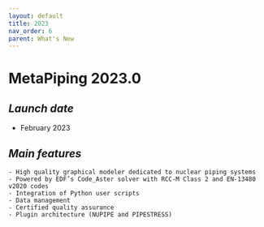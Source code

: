 ```yaml
---
layout: default
title: 2023
nav_order: 6
parent: What's New
---
```


# MetaPiping 2023.0

## *Launch date*

* February 2023

## *Main features*

    - High quality graphical modeler dedicated to nuclear piping systems
    - Powered by EDF’s Code_Aster solver with RCC-M Class 2 and EN-13480 v2020 codes
    - Integration of Python user scripts
    - Data management
    - Certified quality assurance
    - Plugin architecture (NUPIPE and PIPESTRESS)